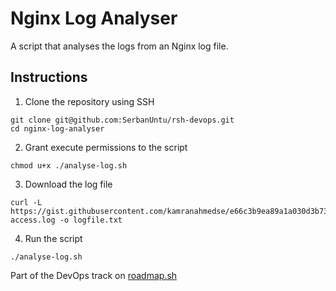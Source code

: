 # Nginx Log Analyser

A script that analyses the logs from an Nginx log file.

## Instructions

1. Clone the repository using SSH
  ```
  git clone git@github.com:SerbanUntu/rsh-devops.git
  cd nginx-log-analyser
  ```
2. Grant execute permissions to the script
  ```
  chmod u+x ./analyse-log.sh
  ```
3. Download the log file
  ```
  curl -L https://gist.githubusercontent.com/kamranahmedse/e66c3b9ea89a1a030d3b739eeeef22d0/raw/77fb3ac837a73c4f0206e78a236d885590b7ae35/nginx-access.log -o logfile.txt
  ```
4. Run the script 
  ```
  ./analyse-log.sh
  ```

Part of the DevOps track on [roadmap.sh](https://roadmap.sh/projects/nginx-log-analyser)

